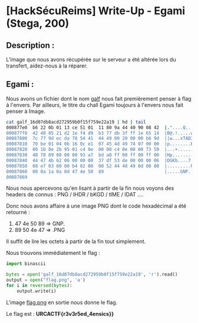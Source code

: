 # [HackSécuReims] Write-Up - Egami (Stega, 200)

## Description :
L’image que nous avons récupérée sur le serveur a été altérée lors du transfert, aidez-nous à la réparer.


## Egami :

Nous avons un fichier dont le nom [galf](files/galf_16d07db8acd272959b0f15f759e22a19) nous fait premièrement penser à flag à l'envers. Par ailleurs, le titre du chall Egami toujours à l'envers nous fait penser à Image.

```BASH
cat galf_16d07db8acd272959b0f15f759e22a19 | hd | tail
000877e0  b6 22 0b 01 13 ce 51 01  11 80 9a 44 40 90 08 42  |."....Q....D@..B|
000877f0  42 40 85 21 d2 1e f4 d9  b3 77 db 3f ff 1e 65 14  |B@.!.....w.?..e.|
00087800  7c 77 9d ec da 78 54 41  44 49 00 20 00 00 b6 9d  ||w...xTADI. ....|
00087810  70 be 01 04 0b 16 0c e1  07 45 4d 49 74 07 00 00  |p........EMIt...|
00087820  00 1b 0e 2b 95 01 c4 0e  00 00 c4 0e 00 00 73 59  |...+..........sY|
00087830  48 70 09 00 00 00 93 a7  bd a0 ff 00 ff 00 ff 00  |Hp..............|
00087840  44 47 4b 62 06 00 00 00  37 df 53 de 00 00 00 06  |DGKb....7.S.....|
00087850  08 e7 03 00 00 b4 02 00  00 52 44 48 49 0d 00 00  |.........RDHI...|
00087860  00 0a 1a 0a 0d 47 4e 50  89                       |.....GNP.|
00087869
```

Nous nous apercevons qu'en lisant à partir de la fin nous voyons des headers de connus : PNG / IHDR / bKGD / tIME / IDAT ....

Donc nous avons affaire à une image PNG dont le code hexadécimal a été retourné :

1. 47 4e 50 89 => GNP.
2. 89 50 4e 47 => .PNG

Il suffit de lire les octets à partir de la fin tout simplement.

Nous trouvons immédiatement le flag :

```Python
import binascii

bytes = open('galf_16d07db8acd272959b0f15f759e22a19', 'r').read()
output = open("flag.png", 'a')
for i in reversed(bytes):
	output.write(i)
```

L'image [flag.png](files/flag.png) en sortie nous donne le flag.

Le flag est : **URCACTF{r3v3r5ed_4ensics}}**
